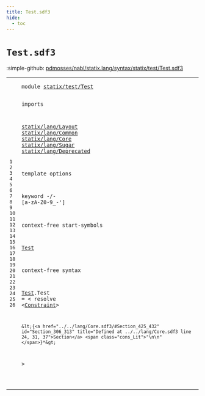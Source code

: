 ```yaml
---
title: Test.sdf3
hide:
  - toc
---
```


# `Test.sdf3`

:simple-github: [pdmosses/nabl/statix.lang/syntax/statix/test/Test.sdf3]

[pdmosses/nabl/statix.lang/syntax/statix/test/Test.sdf3]: https://github.com/pdmosses/nabl/blob/master/statix.lang/syntax/statix/test/Test.sdf3 "The source file on GitHub"

<div class="sdf3"><table class="highlighttable"><tbody><tr><td class="linenos"><div class="linenodiv"><pre><span></span>1
2
3
4
5
6
7
8
9
10
11
12
13
14
15
16
17
18
19
20
21
22
23
24
25
26
</pre></div></td>
<td class="code"><pre><code><span class="keyword">module</span> <a href="../../../StatixLang.sdf3/#statix/test/Test_163_179" id="statix/test/Test_7_23" title="Referenced at ../../../StatixLang.sdf3 line 12">statix/test/Test</a>

<span class="keyword">imports</span>

  <a href="../../lang/Layout.sdf3/#statix/lang/Layout_7_25" id="statix/lang/Layout_36_54" title="Defined at ../../lang/Layout.sdf3 line 1">statix/lang/Layout</a>
  <a href="../../lang/Common.sdf3/#statix/lang/Common_7_25" id="statix/lang/Common_57_75" title="Defined at ../../lang/Common.sdf3 line 1">statix/lang/Common</a>
  <a href="../../lang/Core.sdf3/#statix/lang/Core_7_23" id="statix/lang/Core_78_94" title="Defined at ../../lang/Core.sdf3 line 1">statix/lang/Core</a>
  <a href="../../lang/Sugar.sdf3/#statix/lang/Sugar_7_24" id="statix/lang/Sugar_97_114" title="Defined at ../../lang/Sugar.sdf3 line 1">statix/lang/Sugar</a>
  <a href="../../lang/Deprecated.sdf3/#statix/lang/Deprecated_7_29" id="statix/lang/Deprecated_117_139" title="Defined at ../../lang/Deprecated.sdf3 line 1">statix/lang/Deprecated</a>
 
<span class="keyword">template options</span>

  <span class="keyword">keyword</span> -/- [<span class="cons_Regular">a</span>-<span class="cons_Regular">z</span><span class="cons_Regular">A</span>-<span class="cons_Regular">Z</span><span class="cons_Regular">0</span>-<span class="cons_Regular">9</span>\_\-\']

<span class="keyword">context-free start-symbols</span>
  
  <a href="#Test_254_258" id="Test_225_229" title="Defined at line 21">Test</a>

<span class="keyword">context-free syntax</span>

  <a href="#Test_225_229" id="Test_254_258" title="Referenced at line 17; ../../../StatixLang.sdf3 line 29">Test</a>.<span class="cons_Constructor"><span id="Test_259_263" title="Not referenced locally, nor via imports">Test</span></span> = &lt;
    <span class="cons_String">resolve</span>
      &lt;<a href="../../lang/Core.sdf3/#Constraint_1391_1401" id="Constraint_287_297" title="Defined at ../../lang/Core.sdf3 line 77, 95, 96, 98, 100, 105, 107, 108, 110, 112, 134, 135, 171, 234, 252, 384">Constraint</a>&gt;

    &lt;{<a href="../../lang/Core.sdf3/#Section_425_432" id="Section_306_313" title="Defined at ../../lang/Core.sdf3 line 24, 31, 37">Section</a> <span class="cons_Lit">"\n\n"</span>}*&gt;
  &gt;

</code></pre></td></tr></tbody></table></div>